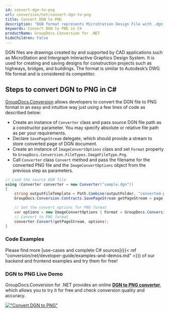 ```yaml
---
id: convert-dgn-to-png
url: conversion/net/convert-dgn-to-png
title: Convert DGN to PNG
description: "DGN format represents MicroStation Design File with .dgn extension. Learn how to convert DGN to PNG file programmatically in C# language using GroupDocs.Conversion for .NET library."
keywords: Convert DGN to PNG in C#
productName: GroupDocs.Conversion for .NET
hideChildren: False
---
```


DGN files are drawings created by and supported by CAD applications such as MicroStation and Intergraph Interactive Graphics Design System. It is used for creating and saving designs for construction projects such as highways, bridges, and buildings. The format is similar to Autodesk’s DWG file format and is considered its competitor.

## Steps to convert DGN to PNG in C#

[GroupDocs.Conversion](https://products.groupdocs.com/conversion/net) allows developers to convert the DGN file to PNG format in an easy and intuitive way just using a few lines of code as described below:

* Create an instance of `Converter` class and pass source DGN file path as a constructor parameter. You may specify absolute or relative file path as per your requirements. 
* Declare `SavePageStream` delegate, which should provide a stream to store converted page of DGN document.
* Create an instance of `ImageConvertOptions` class and set `Format` property to `GroupDocs.Conversion.FileTypes.ImageFileType.Png`.
* Call `Converter` class `Convert` method and pass the filename for the converted PNG file and the `ImageConvertOptions` object from the previous step as parameters.

```csharp
// Load the source DGN file
using (Converter converter = new Converter("sample.dgn"))
{
    string outputFileTemplate = Path.Combine(outputFolder, "converted-page-{0}.png");
    GroupDocs.Conversion.Contracts.SavePageStream getPageStream = page => new FileStream(string.Format(outputFileTemplate, page), FileMode.Create);

    // Set the convert options for PNG format
    var options = new ImageConvertOptions { Format = GroupDocs.Conversion.FileTypes.ImageFileType.Png };   
    // Convert to PNG format
    converter.Convert(getPageStream, options);
}
```

### Code Examples

Please find more [use-cases and complete C# sources]({{< ref "conversion/net/developer-guide/examples-and-demos.md" >}}) of our backend and frontend examples and try them for free!

### DGN to PNG Live Demo

GroupDocs.Conversion for .NET provides an online [**DGN to PNG converter**](https://products.groupdocs.app/conversion/dgn-to-png), which allows you to try it for free and check conversion quality and accuracy.

[!["Convert DGN to PNG"](conversion/net/images/convert-to-png/convert-dgn-to-png.png)](https://products.groupdocs.app/conversion/dgn-to-png)